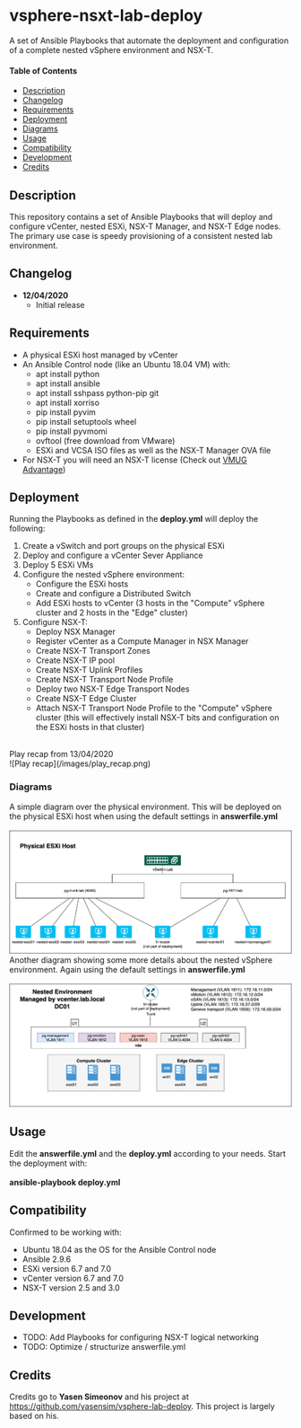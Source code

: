 # vsphere-nsxt-lab-deploy
A set of Ansible Playbooks that automate the deployment and configuration of a complete nested vSphere environment and NSX-T. <br/>

#### Table of Contents

* [Description](#Description)
* [Changelog](#Changelog)
* [Requirements](#Requirements)
* [Deployment](#Deployment)
* [Diagrams](#Diagrams)
* [Usage](#Usage)
* [Compatibility](#Compatibility)
* [Development](#Development)
* [Credits](#Credits)

## Description

This repository contains a set of Ansible Playbooks that will deploy and configure vCenter, nested ESXi, NSX-T Manager, and NSX-T Edge nodes. The primary use case is speedy provisioning of a consistent nested lab environment.

## Changelog

* **12/04/2020**
  * Initial release

## Requirements

* A physical ESXi host managed by vCenter
* An Ansible Control node (like an Ubuntu 18.04 VM) with:
  * apt install python
  * apt install ansible
  * apt install sshpass python-pip git
  * apt install xorriso
  * pip install pyvim
  * pip install setuptools wheel
  * pip install pyvmomi
  * ovftool (free download from VMware)
  * ESXi and VCSA ISO files as well as the NSX-T Manager OVA file
* For NSX-T you will need an NSX-T license (Check out [VMUG Advantage](https://www.vmug.com/membership/vmug-advantage-membership))

## Deployment

Running the Playbooks as defined in the **deploy.yml** will deploy the following:<br/>
1. Create a vSwitch and port groups on the physical ESXi
1. Deploy and configure a vCenter Sever Appliance
1. Deploy 5 ESXi VMs
1. Configure the nested vSphere environment:
   * Configure the ESXi hosts
   * Create and configure a Distributed Switch
   * Add ESXi hosts to vCenter (3 hosts in the "Compute" vSphere cluster and 2 hosts in the "Edge" cluster)
1. Configure NSX-T:
   * Deploy NSX Manager
   * Register vCenter as a Compute Manager in NSX Manager
   * Create NSX-T Transport Zones
   * Create NSX-T IP pool
   * Create NSX-T Uplink Profiles
   * Create NSX-T Transport Node Profile
   * Deploy two NSX-T Edge Transport Nodes
   * Create NSX-T Edge Cluster
   * Attach NSX-T Transport Node Profile to the "Compute" vSphere cluster (this will effectively install NSX-T bits and configuration on the ESXi hosts in that cluster)
<br/>
Play recap from 13/04/2020 <br>
![Play recap](/images/play_recap.png)


### Diagrams

A simple diagram over the physical environment. This will be deployed on the physical ESXi host when using the default settings in **answerfile.yml**<br/>
<br/>
![Physical overview](/images/vsphere-nsxt-deploy-phys.png)<br/>
Another diagram showing some more details about the nested vSphere environment. Again using the default settings in **answerfile.yml**<br/>
<br/>
![Logical overview](/images/vsphere-nsxt-deploy-log.png)

## Usage

Edit the **answerfile.yml** and the **deploy.yml** according to your needs. Start the deployment with:<br/>
<br/>
**ansible-playbook deploy.yml**

## Compatibility

Confirmed to be working with:
* Ubuntu 18.04 as the OS for the Ansible Control node
* Ansible 2.9.6
* ESXi version 6.7 and 7.0
* vCenter version 6.7 and 7.0
* NSX-T version 2.5 and 3.0

## Development

* TODO: Add Playbooks for configuring NSX-T logical networking
* TODO: Optimize / structurize answerfile.yml

## Credits

Credits go to **Yasen Simeonov** and his project at https://github.com/yasensim/vsphere-lab-deploy. This project is largely based on his.
